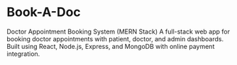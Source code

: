 # Book-A-Doc
Doctor Appointment Booking System (MERN Stack) A full-stack web app for booking doctor appointments with patient, doctor, and admin dashboards. Built using React, Node.js, Express, and MongoDB with online payment integration.
